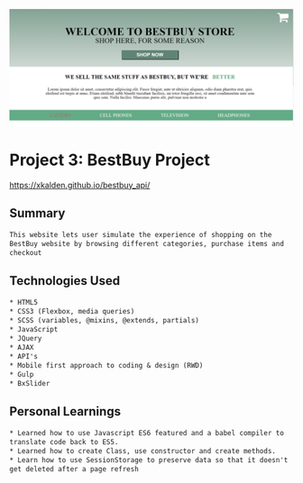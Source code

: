 ![Alt text](/bestbuy.png)

# Project 3: BestBuy Project
https://xkalden.github.io/bestbuy_api/



## Summary
	This website lets user simulate the experience of shopping on the BestBuy website by browsing different categories, purchase items and checkout

## Technologies Used
  	* HTML5 
	* CSS3 (Flexbox, media queries)
	* SCSS (variables, @mixins, @extends, partials)
	* JavaScript 
	* JQuery
	* AJAX
	* API's
	* Mobile first approach to coding & design (RWD)
	* Gulp
  	* BxSlider




## Personal Learnings
  	* Learned how to use Javascript ES6 featured and a babel compiler to translate code back to ES5.
  	* Learned how to create Class, use constructor and create methods.
  	* Learn how to use SessionStorage to preserve data so that it doesn't get deleted after a page refresh
